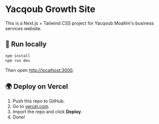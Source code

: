 # Yacqoub Growth Site

This is a Next.js + Tailwind CSS project for Yacqoub Moallim's business services website.

## 🚀 Run locally
```bash
npm install
npm run dev
```
Then open [http://localhost:3000](http://localhost:3000).

## 🌍 Deploy on Vercel
1. Push this repo to GitHub.
2. Go to [vercel.com](https://vercel.com).
3. Import the repo and click **Deploy**.
4. Done!
